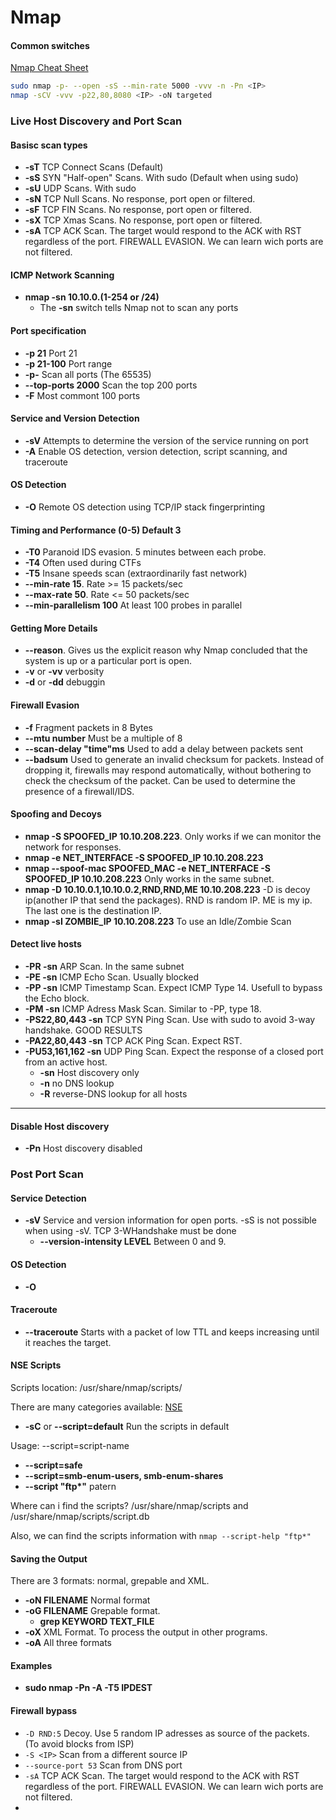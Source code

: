 # Nmap

#### Common switches[​](broken-reference) <a href="#common-switches" id="common-switches"></a>

[Nmap Cheat Sheet](https://www.stationx.net/nmap-cheat-sheet/)

```bash
sudo nmap -p- --open -sS --min-rate 5000 -vvv -n -Pn <IP>
nmap -sCV -vvv -p22,80,8080 <IP> -oN targeted
```

### Live Host Discovery and Port Scan[​](broken-reference) <a href="#live-host-discovery-and-port-scan" id="live-host-discovery-and-port-scan"></a>

#### Basisc scan types[​](broken-reference) <a href="#basisc-scan-types" id="basisc-scan-types"></a>

* **-sT** TCP Connect Scans (Default)
* **-sS** SYN "Half-open" Scans. With sudo (Default when using sudo)
* **-sU** UDP Scans. With sudo
* **-sN** TCP Null Scans. No response, port open or filtered.
* **-sF** TCP FIN Scans. No response, port open or filtered.
* **-sX** TCP Xmas Scans. No response, port open or filtered.
* **-sA** TCP ACK Scan. The target would respond to the ACK with RST regardless of the port. FIREWALL EVASION. We can learn wich ports are not filtered.

#### ICMP Network Scanning[​](broken-reference) <a href="#icmp-network-scanning" id="icmp-network-scanning"></a>

* **nmap -sn 10.10.0.(1-254 or /24)**
  * The **-sn** switch tells Nmap not to scan any ports

#### Port specification[​](broken-reference) <a href="#port-specification" id="port-specification"></a>

* **-p 21** Port 21
* **-p 21-100** Port range
* **-p-** Scan all ports (The 65535)
* **--top-ports 2000** Scan the top 200 ports
* **-F** Most commont 100 ports

#### Service and Version Detection[​](broken-reference) <a href="#service-and-version-detection" id="service-and-version-detection"></a>

* **-sV** Attempts to determine the version of the service running on port
* **-A** Enable OS detection, version detection, script scanning, and traceroute

#### OS Detection[​](broken-reference) <a href="#os-detection" id="os-detection"></a>

* **-O** Remote OS detection using TCP/IP stack fingerprinting

#### Timing and Performance (0-5) Default 3[​](broken-reference) <a href="#timing-and-performance-0-5-default-3" id="timing-and-performance-0-5-default-3"></a>

* **-T0** Paranoid IDS evasion. 5 minutes between each probe.
* **-T4** Often used during CTFs
* **-T5** Insane speeds scan (extraordinarily fast network)
* **--min-rate 15**. Rate >= 15 packets/sec
* **--max-rate 50**. Rate <= 50 packets/sec
* **--min-parallelism 100** At least 100 probes in parallel

#### Getting More Details[​](broken-reference) <a href="#getting-more-details" id="getting-more-details"></a>

* **--reason**. Gives us the explicit reason why Nmap concluded that the system is up or a particular port is open.
* **-v** or **-vv** verbosity
* **-d** or **-dd** debuggin

#### Firewall Evasion[​](broken-reference) <a href="#firewall-evasion" id="firewall-evasion"></a>

* **-f** Fragment packets in 8 Bytes
* **--mtu number** Must be a multiple of 8
* **--scan-delay "time"ms** Used to add a delay between packets sent
* **--badsum** Used to generate an invalid checksum for packets. Instead of dropping it, firewalls may respond automatically, without bothering to check the checksum of the packet. Can be used to determine the presence of a firewall/IDS.

#### Spoofing and Decoys[​](broken-reference) <a href="#spoofing-and-decoys" id="spoofing-and-decoys"></a>

* **nmap -S SPOOFED\_IP 10.10.208.223**. Only works if we can monitor the network for responses.
* **nmap -e NET\_INTERFACE -S SPOOFED\_IP 10.10.208.223**
* **nmap --spoof-mac SPOOFED\_MAC -e NET\_INTERFACE -S SPOOFED\_IP 10.10.208.223** Only works in the same subnet.
* **nmap -D 10.10.0.1,10.10.0.2,RND,RND,ME 10.10.208.223** -D is decoy ip(another IP that send the packages). RND is random IP. ME is my ip. The last one is the destination IP.
* **nmap -sI ZOMBIE\_IP 10.10.208.223** To use an Idle/Zombie Scan

#### Detect live hosts[​](broken-reference) <a href="#detect-live-hosts" id="detect-live-hosts"></a>

* **-PR -sn** ARP Scan. In the same subnet
* **-PE -sn** ICMP Echo Scan. Usually blocked
* **-PP -sn** ICMP Timestamp Scan. Expect ICMP Type 14. Usefull to bypass the Echo block.
* **-PM -sn** ICMP Adress Mask Scan. Similar to -PP, type 18.
* **-PS22,80,443 -sn** TCP SYN Ping Scan. Use with sudo to avoid 3-way handshake. GOOD RESULTS
* **-PA22,80,443 -sn** TCP ACK Ping Scan. Expect RST.
* **-PU53,161,162 -sn** UDP Ping Scan. Expect the response of a closed port from an active host.
  * **-sn** Host discovery only
  * **-n** no DNS lookup
  * **-R** reverse-DNS lookup for all hosts

***

#### Disable Host discovery[​](broken-reference) <a href="#disable-host-discovery" id="disable-host-discovery"></a>

* **-Pn** Host discovery disabled

### Post Port Scan[​](broken-reference) <a href="#post-port-scan" id="post-port-scan"></a>

#### Service Detection[​](broken-reference) <a href="#service-detection" id="service-detection"></a>

* **-sV** Service and version information for open ports. -sS is not possible when using -sV. TCP 3-WHandshake must be done
  * **--version-intensity LEVEL** Between 0 and 9.

#### OS Detection[​](broken-reference) <a href="#os-detection-1" id="os-detection-1"></a>

* **-O**

#### Traceroute[​](broken-reference) <a href="#traceroute" id="traceroute"></a>

* **--traceroute** Starts with a packet of low TTL and keeps increasing until it reaches the target.

#### NSE Scripts[​](broken-reference) <a href="#nse-scripts" id="nse-scripts"></a>

Scripts location: /usr/share/nmap/scripts/

There are many categories available: [NSE](https://nmap.org/book/nse-usage.html)

* **-sC** or **--script=default** Run the scripts in default

Usage: --script=script-name

* **--script=safe**
* **--script=smb-enum-users, smb-enum-shares**
* **--script "ftp\*"** patern

Where can i find the scripts? /usr/share/nmap/scripts and /usr/share/nmap/scripts/script.db

Also, we can find the scripts information with `nmap --script-help "ftp*"`

#### Saving the Output[​](broken-reference) <a href="#saving-the-output" id="saving-the-output"></a>

There are 3 formats: normal, grepable and XML.

* **-oN FILENAME** Normal format
* **-oG FILENAME** Grepable format.
  * **grep KEYWORD TEXT\_FILE**
* **-oX** XML Format. To process the output in other programs.
* **-oA** All three formats

#### Examples[​](broken-reference) <a href="#examples" id="examples"></a>

* **sudo nmap -Pn -A -T5 IPDEST**

#### Firewall bypass

* `-D RND:5` Decoy. Use 5 random IP adresses as source of the packets. (To avoid blocks from ISP)
* `-S <IP>` Scan from a different source IP
* `--source-port 53` Scan from DNS port
* `-sA` TCP ACK Scan. The target would respond to the ACK with RST regardless of the port. FIREWALL EVASION. We can learn wich ports are not filtered.
*
